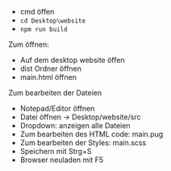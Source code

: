 
- cmd öffen
- `cd Desktop\website`
- `npm run build`

Zum öffnen:

- Auf dem desktop website öffen
- dist Ordner öffnen
- main.html öffnen

Zum bearbeiten der Dateien

- Notepad/Editor öffnen
- Datei öffnen -> Desktop/website/src
- Dropdown: anzeigen alle Dateien
- Zum bearbeiten des HTML code: main.pug
- Zum bearbeiten der Styles: main.scss
- Speichern mit Strg+S
- Browser neuladen mit F5
